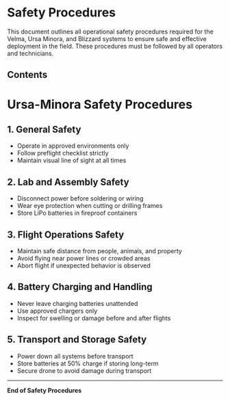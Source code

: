 # Safety Procedures

This document outlines all operational safety procedures required for the Velma, Ursa Minora, and Blizzard systems to ensure safe and effective deployment in the field. These procedures must be followed by all operators and technicians.

## Contents

# Ursa-Minora Safety Procedures

## 1. General Safety
- Operate in approved environments only
- Follow preflight checklist strictly
- Maintain visual line of sight at all times

## 2. Lab and Assembly Safety
- Disconnect power before soldering or wiring
- Wear eye protection when cutting or drilling frames
- Store LiPo batteries in fireproof containers

## 3. Flight Operations Safety
- Maintain safe distance from people, animals, and property
- Avoid flying near power lines or crowded areas
- Abort flight if unexpected behavior is observed

## 4. Battery Charging and Handling
- Never leave charging batteries unattended
- Use approved chargers only
- Inspect for swelling or damage before and after flights

## 5. Transport and Storage Safety
- Power down all systems before transport
- Store batteries at 50% charge if storing long-term
- Secure drone to avoid damage during transport

---

**End of Safety Procedures**


